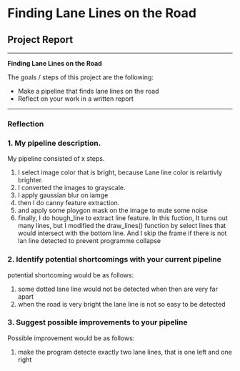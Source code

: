 # **Finding Lane Lines on the Road** 

## Project Report

---

**Finding Lane Lines on the Road**

The goals / steps of this project are the following:

* Make a pipeline that finds lane lines on the road
* Reflect on your work in a written report


[//]: # (Image References)

[image1]: ./examples/grayscale.jpg "Grayscale"

---

### Reflection

### 1. My pipeline description.

My pipeline consisted of x steps.

1. I select image color that is bright, because Lane line color is relartivly brighter.
2. I converted the images to grayscale.
3. I apply gaussian blur on iamge
4. then I do canny feature extraction.
5. and apply some ploygon mask on the image to mute some noise
6. finally, I do hough_line to extract line feature. In this fuction, It turns out many lines, but I modified the draw_lines() function by select lines that would intersect with the bottom line. And I skip the frame if there is not lan line detected to prevent programme collapse 



### 2. Identify potential shortcomings with your current pipeline


potential shortcoming would be as follows:

1. some dotted lane line would not be detected when then are very far apart
2. when the road is very bright the lane line is not so easy to be detected


### 3. Suggest possible improvements to your pipeline

Possible improvement would be as follows:

1. make the program detecte exactly two lane lines, that is one left and one right
